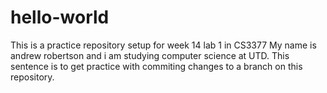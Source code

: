 # hello-world
This is a practice repository setup for week 14 lab 1 in CS3377 
My name is andrew robertson and i am studying computer science at UTD. This sentence is to get practice with commiting changes to a branch on this repository. 
